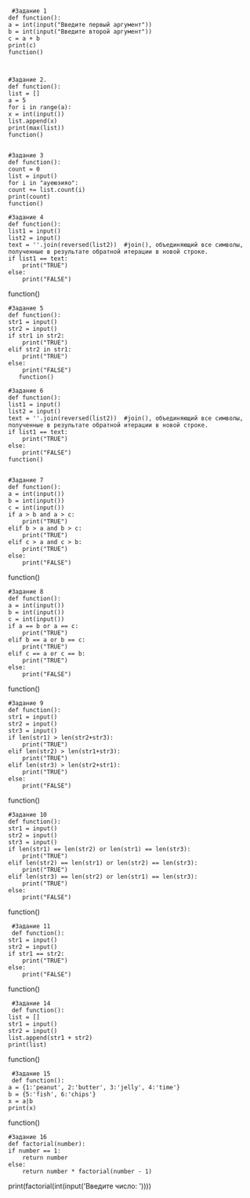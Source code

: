 # 


     #Задание 1
    def function():
    a = int(input("Введите первый аргумент"))
    b = int(input("Введите второй аргумент"))
    c = a + b
    print(c)
    function()
    
    
    
    #Задание 2.
    def function():
    list = []
    a = 5
    for i in range(a):
    x = int(input())
    list.append(x)
    print(max(list))  
    function()


    #Задание 3
    def function():
    count = 0
    list = input()
    for i in "ауеюэияо":
    count += list.count(i)
    print(count)
    function()
    
    #Задание 4
    def function():
    list1 = input()
    list2 = input()
    text = ''.join(reversed(list2))  #join(), объединяющий все символы, полученные в результате обратной итерации в новой строке.
    if list1 == text:
        print("TRUE")
    else:
        print("FALSE")
function()

    #Задание 5
    def function():
    str1 = input()
    str2 = input()
    if str1 in str2:
        print("TRUE")
    elif str2 in str1:
        print("TRUE")
    else:
        print("FALSE")
       function()
       
    #Задание 6
    def function():
    list1 = input()
    list2 = input()
    text = ''.join(reversed(list2))  #join(), объединяющий все символы, полученные в результате обратной итерации в новой строке.
    if list1 == text:
        print("TRUE")
    else:
        print("FALSE")
    function()
     
      
    #Задание 7
    def function():
    a = int(input())
    b = int(input())
    c = int(input())
    if a > b and a > c:
        print("TRUE")
    elif b > a and b > c:
        print("TRUE")
    elif c > a and c > b:
        print("TRUE")
    else:
        print("FALSE")
function()


    #Задание 8
    def function():
    a = int(input())
    b = int(input())
    c = int(input())
    if a == b or a == c:
        print("TRUE")
    elif b == a or b == c:
        print("TRUE")
    elif c == a or c == b:
        print("TRUE")
    else:
        print("FALSE")
function()


    #Задание 9
    def function():
    str1 = input()
    str2 = input()
    str3 = input()
    if len(str1) > len(str2+str3):
        print("TRUE")
    elif len(str2) > len(str1+str3):
        print("TRUE")
    elif len(str3) > len(str2+str1):
        print("TRUE")
    else:
        print("FALSE")
  function()
  
    #Задание 10
    def function():
    str1 = input()
    str2 = input()
    str3 = input()
    if len(str1) == len(str2) or len(str1) == len(str3):
        print("TRUE")
    elif len(str2) == len(str1) or len(str2) == len(str3):
        print("TRUE")
    elif len(str3) == len(str2) or len(str1) == len(str3):
        print("TRUE")
    else:
        print("FALSE")
function()
    
    
    
     #Задание 11
     def function():
    str1 = input()
    str2 = input()
    if str1 == str2:
        print("TRUE")
    else:
        print("FALSE")
   function()
   
     #Задание 14
     def function():
    list = []
    str1 = input()
    str2 = input()
    list.append(str1 + str2)
    print(list)
function()


     #Задание 15 
     def function():
    a = {1:'peanut', 2:'butter', 3:'jelly', 4:'time'}
    b = {5:'fish', 6:'chips'} 
    x = a|b
    print(x)
function()

    #Задание 16
    def factorial(number):
    if number == 1:
        return number
    else:
        return number * factorial(number - 1)

print(factorial(int(input('Введите число: '))))
     
